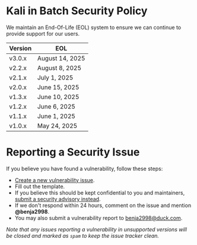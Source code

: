 Kali in Batch Security Policy
=============================

We maintain an End-Of-Life (EOL) system to ensure we can continue to provide support for our users.

| Version | EOL             |
| ------- | --------------  |
| v3.0.x  | August 14, 2025 |
| v2.2.x  | August 8, 2025  |
| v2.1.x  | July 1, 2025    |
| v2.0.x  | June 15, 2025   |
| v1.3.x  | June 10, 2025   |
| v1.2.x  | June 6, 2025    |
| v1.1.x  | June 1, 2025    |
| v1.0.x  | May 24, 2025    |

Reporting a Security Issue
==========================

If you believe you have found a vulnerability, follow these steps:
- [Create a new vulnerability issue](https://github.com/Kali-in-Batch/kali-in-batch/issues/new?template=vulnerability.md).
- Fill out the template.
- If you believe this should be kept confidential to you and maintainers, [submit a security advisory instead](https://github.com/Kali-in-Batch/kali-in-batch/security/advisories/new).
- If we don't respond within 24 hours, comment on the issue and mention **@benja2998**.
- You may also submit a vulnerability report to [benja2998@duck.com](mailto:benja2998@duck.com).

*Note that any issues reporting a vulnerability in unsupported versions will be closed and marked as `spam` to keep the issue tracker clean.*